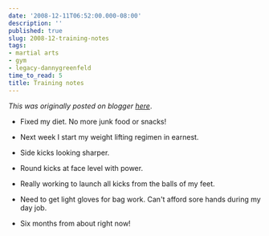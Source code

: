 ```yaml
---
date: '2008-12-11T06:52:00.000-08:00'
description: ''
published: true
slug: 2008-12-training-notes
tags:
- martial arts
- gym
- legacy-dannygreenfeld
time_to_read: 5
title: Training notes
---
```


*This was originally posted on blogger [here](https://dannygreenfeld.blogspot.com/2008/12/training-notes.html)*.



- Fixed my diet. No more junk food or snacks!

- Next week I start my weight lifting regimen in earnest.
- Side kicks looking sharper.
- Round kicks at face level with power.
- Really working to launch all kicks from the balls of my feet.
- Need to get light gloves for bag work. Can't afford sore hands during my day job.
- Six months from about right now!


